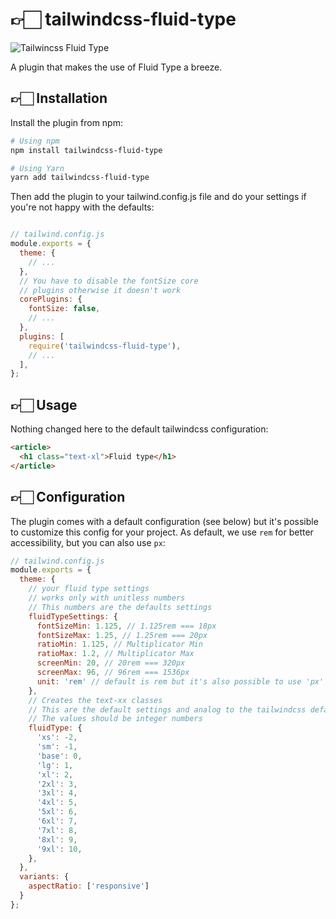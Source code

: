 # 👉🏻 tailwindcss-fluid-type 

![Tailwincss Fluid Type](https://github.com/davidhellmann/tailwindcss-fluid-type/raw/main/tailwindcss-fluid-type.png)

A plugin that makes the use of Fluid Type a breeze. 

## 👉🏻 Installation
Install the plugin from npm:
```bash
# Using npm
npm install tailwindcss-fluid-type

# Using Yarn
yarn add tailwindcss-fluid-type
```

Then add the plugin to your tailwind.config.js file and do your settings if you're not happy with the defaults:
```js

// tailwind.config.js
module.exports = {
  theme: {
    // ...
  },
  // You have to disable the fontSize core 
  // plugins otherwise it doesn't work
  corePlugins: {
    fontSize: false,
    // ...
  },
  plugins: [
    require('tailwindcss-fluid-type'),
    // ...
  ],
};
```

## 👉🏻 Usage
Nothing changed here to the default tailwindcss configuration:
```html
<article>
  <h1 class="text-xl">Fluid type</h1>
</article>
```

## 👉🏻 Configuration
The plugin comes with a default configuration (see below) but it's possible to customize this config for your project. As default, we use `rem` for better accessibility, but you can also use `px`:
```js
// tailwind.config.js
module.exports = {
  theme: {
    // your fluid type settings
    // works only with unitless numbers
    // This numbers are the defaults settings
    fluidTypeSettings: {
      fontSizeMin: 1.125, // 1.125rem === 18px
      fontSizeMax: 1.25, // 1.25rem === 20px
      ratioMin: 1.125, // Multiplicator Min
      ratioMax: 1.2, // Multiplicator Max
      screenMin: 20, // 20rem === 320px
      screenMax: 96, // 96rem === 1536px
      unit: 'rem' // default is rem but it's also possible to use 'px'
    },
    // Creates the text-xx classes
    // This are the default settings and analog to the tailwindcss defaults
    // The values should be integer numbers
    fluidType: {
      'xs': -2,
      'sm': -1,
      'base': 0,
      'lg': 1,
      'xl': 2,
      '2xl': 3,
      '3xl': 4,
      '4xl': 5,
      '5xl': 6,
      '6xl': 7,
      '7xl': 8,
      '8xl': 9,
      '9xl': 10,
    },
  },
  variants: {
    aspectRatio: ['responsive']
  }
};
```
